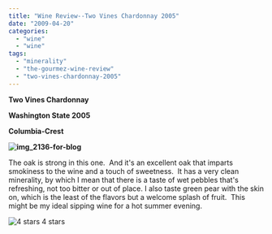 ```yaml
---
title: "Wine Review--Two Vines Chardonnay 2005"
date: "2009-04-20"
categories:
  - "wine"
  - "wine"
tags:
  - "minerality"
  - "the-gourmez-wine-review"
  - "two-vines-chardonnay-2005"
---
```


**Two Vines Chardonnay**

**Washington State 2005**

**Columbia-Crest**

**![img_2136-for-blog](http://www.rebeccagomezfarrell.com/wp-content/uploads/2009/04/img_2136-for-blog-300x200.jpg "img_2136-for-blog")**

The oak is strong in this one.  And it's an excellent oak that imparts smokiness to the wine and a touch of sweetness.  It has a very clean minerality, by which I mean that there is a taste of wet pebbles that's refreshing, not too bitter or out of place. I also taste green pear with the skin on, which is the least of the flavors but a welcome splash of fruit.  This might be my ideal sipping wine for a hot summer evening.




<div class="caption">

![4 stars](http://www.rebeccagomezfarrell.com/wp-content/uploads/2009/02/rating_truffle1.gif "rating_truffle1") 4 stars</div>

